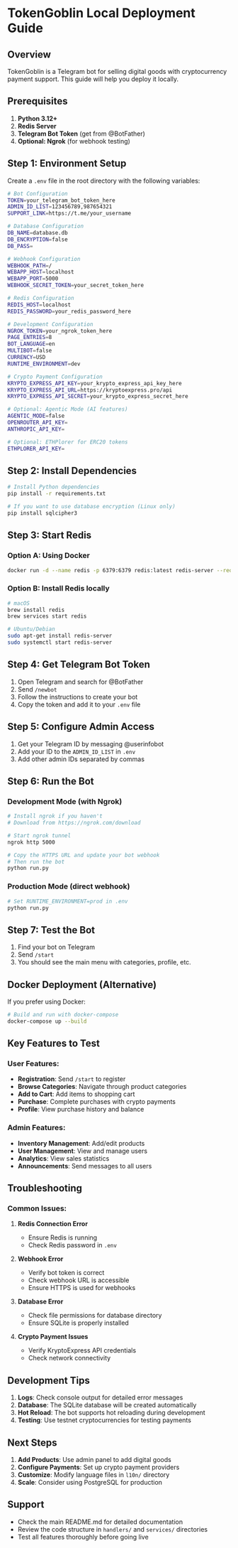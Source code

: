 # TokenGoblin Local Deployment Guide

## Overview
TokenGoblin is a Telegram bot for selling digital goods with cryptocurrency payment support. This guide will help you deploy it locally.

## Prerequisites

1. **Python 3.12+**
2. **Redis Server**
3. **Telegram Bot Token** (get from @BotFather)
4. **Optional: Ngrok** (for webhook testing)

## Step 1: Environment Setup

Create a `.env` file in the root directory with the following variables:

```bash
# Bot Configuration
TOKEN=your_telegram_bot_token_here
ADMIN_ID_LIST=123456789,987654321
SUPPORT_LINK=https://t.me/your_username

# Database Configuration
DB_NAME=database.db
DB_ENCRYPTION=false
DB_PASS=

# Webhook Configuration
WEBHOOK_PATH=/
WEBAPP_HOST=localhost
WEBAPP_PORT=5000
WEBHOOK_SECRET_TOKEN=your_secret_token_here

# Redis Configuration
REDIS_HOST=localhost
REDIS_PASSWORD=your_redis_password_here

# Development Configuration
NGROK_TOKEN=your_ngrok_token_here
PAGE_ENTRIES=8
BOT_LANGUAGE=en
MULTIBOT=false
CURRENCY=USD
RUNTIME_ENVIRONMENT=dev

# Crypto Payment Configuration
KRYPTO_EXPRESS_API_KEY=your_krypto_express_api_key_here
KRYPTO_EXPRESS_API_URL=https://kryptoexpress.pro/api
KRYPTO_EXPRESS_API_SECRET=your_krypto_express_secret_here

# Optional: Agentic Mode (AI features)
AGENTIC_MODE=false
OPENROUTER_API_KEY=
ANTHROPIC_API_KEY=

# Optional: ETHPlorer for ERC20 tokens
ETHPLORER_API_KEY=
```

## Step 2: Install Dependencies

```bash
# Install Python dependencies
pip install -r requirements.txt

# If you want to use database encryption (Linux only)
pip install sqlcipher3
```

## Step 3: Start Redis

### Option A: Using Docker
```bash
docker run -d --name redis -p 6379:6379 redis:latest redis-server --requirepass your_redis_password_here
```

### Option B: Install Redis locally
```bash
# macOS
brew install redis
brew services start redis

# Ubuntu/Debian
sudo apt-get install redis-server
sudo systemctl start redis-server
```

## Step 4: Get Telegram Bot Token

1. Open Telegram and search for @BotFather
2. Send `/newbot`
3. Follow the instructions to create your bot
4. Copy the token and add it to your `.env` file

## Step 5: Configure Admin Access

1. Get your Telegram ID by messaging @userinfobot
2. Add your ID to the `ADMIN_ID_LIST` in `.env`
3. Add other admin IDs separated by commas

## Step 6: Run the Bot

### Development Mode (with Ngrok)
```bash
# Install ngrok if you haven't
# Download from https://ngrok.com/download

# Start ngrok tunnel
ngrok http 5000

# Copy the HTTPS URL and update your bot webhook
# Then run the bot
python run.py
```

### Production Mode (direct webhook)
```bash
# Set RUNTIME_ENVIRONMENT=prod in .env
python run.py
```

## Step 7: Test the Bot

1. Find your bot on Telegram
2. Send `/start`
3. You should see the main menu with categories, profile, etc.

## Docker Deployment (Alternative)

If you prefer using Docker:

```bash
# Build and run with docker-compose
docker-compose up --build
```

## Key Features to Test

### User Features:
- **Registration**: Send `/start` to register
- **Browse Categories**: Navigate through product categories
- **Add to Cart**: Add items to shopping cart
- **Purchase**: Complete purchases with crypto payments
- **Profile**: View purchase history and balance

### Admin Features:
- **Inventory Management**: Add/edit products
- **User Management**: View and manage users
- **Analytics**: View sales statistics
- **Announcements**: Send messages to all users

## Troubleshooting

### Common Issues:

1. **Redis Connection Error**
   - Ensure Redis is running
   - Check Redis password in `.env`

2. **Webhook Error**
   - Verify bot token is correct
   - Check webhook URL is accessible
   - Ensure HTTPS is used for webhooks

3. **Database Error**
   - Check file permissions for database directory
   - Ensure SQLite is properly installed

4. **Crypto Payment Issues**
   - Verify KryptoExpress API credentials
   - Check network connectivity

## Development Tips

1. **Logs**: Check console output for detailed error messages
2. **Database**: The SQLite database will be created automatically
3. **Hot Reload**: The bot supports hot reloading during development
4. **Testing**: Use testnet cryptocurrencies for testing payments

## Next Steps

1. **Add Products**: Use admin panel to add digital goods
2. **Configure Payments**: Set up crypto payment providers
3. **Customize**: Modify language files in `l10n/` directory
4. **Scale**: Consider using PostgreSQL for production

## Support

- Check the main README.md for detailed documentation
- Review the code structure in `handlers/` and `services/` directories
- Test all features thoroughly before going live 